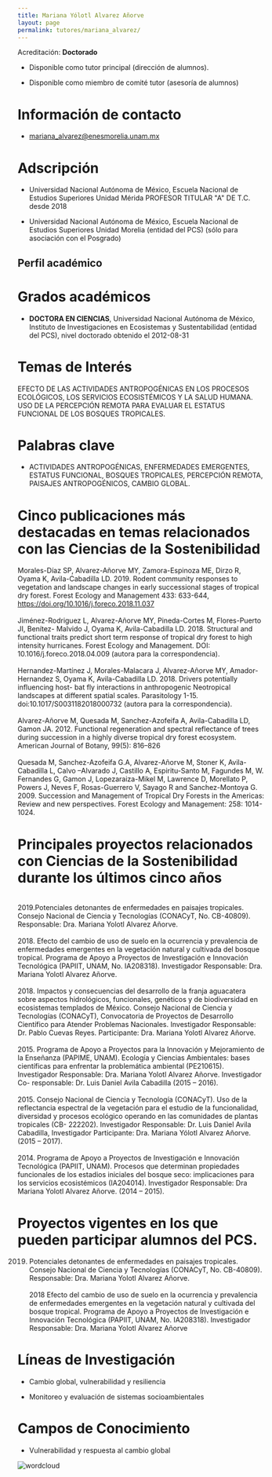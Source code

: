 ```yaml
---
title: Mariana Yólotl Alvarez Añorve
layout: page
permalink: tutores/mariana_alvarez/
---
```


Acreditación: **Doctorado**


 - Disponible como tutor principal (dirección de alumnos).


 - Disponible como miembro de comité tutor (asesoría de alumnos)





# Información de contacto

 - <mariana_alvarez@enesmorelia.unam.mx>





# Adscripción


 - Universidad Nacional Autónoma de México, Escuela Nacional de Estudios Superiores Unidad Mérida     PROFESOR TITULAR &quot;A&quot; DE T.C. desde 2018
 

 - Universidad Nacional Autónoma de México, Escuela Nacional de Estudios Superiores Unidad Morelia (entidad del PCS) (sólo para asociación con el Posgrado)  





## Perfil académico


# Grados académicos


 - **DOCTORA EN CIENCIAS**, Universidad Nacional Autónoma de México, Instituto de Investigaciones en Ecosistemas y Sustentabilidad (entidad del PCS), nivel doctorado obtenido el 2012-08-31




# Temas de Interés

EFECTO DE LAS ACTIVIDADES ANTROPOGÉNICAS EN LOS PROCESOS ECOLÓGICOS, LOS SERVICIOS ECOSISTÉMICOS Y LA SALUD HUMANA.
USO DE LA PERCEPCIÓN REMOTA PARA EVALUAR EL ESTATUS FUNCIONAL DE LOS BOSQUES TROPICALES.



# Palabras clave


 - ACTIVIDADES ANTROPOGÉNICAS, ENFERMEDADES EMERGENTES, ESTATUS FUNCIONAL, BOSQUES TROPICALES, PERCEPCIÓN REMOTA, PAISAJES ANTROPOGÉNICOS, CAMBIO GLOBAL.




# Cinco publicaciones más destacadas en temas relacionados con las Ciencias de la Sostenibilidad

Morales-Díaz SP, Alvarez-Añorve MY, Zamora-Espinoza ME, Dirzo R, Oyama K, Avila-Cabadilla LD. 2019. Rodent community responses to vegetation and landscape changes in early successional stages of tropical dry forest. Forest Ecology and Management 433: 633-644, https://doi.org/10.1016/j.foreco.2018.11.037<br /><br />Jiménez-Rodriguez L, Alvarez-Añorve MY, Pineda-Cortes M, Flores-Puerto JI, Benítez- Malvido J, Oyama K, Avila-Cabadilla LD. 2018. Structural and functional traits predict short term response of tropical dry forest to high intensity hurricanes. Forest Ecology and Management. DOI: 10.1016/j.foreco.2018.04.009 (autora para la correspondencia).<br /><br />Hernandez-Martínez J, Morales-Malacara J, Alvarez-Añorve MY, Amador-Hernandez S, Oyama K, Avila-Cabadilla LD. 2018. Drivers potentially influencing host- bat fly interactions in anthropogenic Neotropical landscapes at different spatial scales. Parasitology 1-15. doi:10.1017/S0031182018000732 (autora para la correspondencia).<br /><br />Alvarez-Añorve M, Quesada M, Sanchez-Azofeifa A, Avila-Cabadilla LD, Gamon JA. 2012. Functional regeneration and spectral reflectance of trees during succession in a highly diverse tropical dry forest ecosystem. American Journal of Botany, 99(5): 816–826<br /><br />Quesada M, Sanchez-Azofeifa G.A, Alvarez-Añorve M, Stoner K, Avila-Cabadilla L, Calvo –Alvarado J, Castillo A, Espiritu-Santo M, Fagundes M, W. Fernandes G, Gamon J, Lopezaraiza-Mikel M, Lawrence D, Morellato P, Powers J, Neves F, Rosas-Guerrero V, Sayago R and Sanchez-Montoya G. 2009. Succession and Management of Tropical Dry Forests in the Americas: Review and new perspectives. Forest Ecology and Management: 258: 1014-1024.




# Principales proyectos relacionados con Ciencias de la Sostenibilidad durante los últimos cinco años

<br />2019.Potenciales detonantes de enfermedades en paisajes tropicales. Consejo Nacional de Ciencia y Tecnologías (CONACyT, No. CB-40809). Responsable: Dra. Mariana Yolotl Alvarez Añorve.<br /><br />2018. Efecto del cambio de uso de suelo en la ocurrencia y prevalencia de enfermedades emergentes en la vegetación natural y cultivada del bosque tropical. Programa de Apoyo a Proyectos de Investigación e Innovación Tecnológica (PAPIIT, UNAM, No. IA208318). Investigador Responsable: Dra. Mariana Yolotl Alvarez Añorve.<br /><br />2018. Impactos y consecuencias del desarrollo de la franja aguacatera sobre aspectos hidrológicos, funcionales, genéticos y de biodiversidad en ecosistemas templados de México. Consejo Nacional de Ciencia y Tecnologías (CONACyT), Convocatoria de Proyectos de Desarrollo Científico para Atender Problemas Nacionales. Investigador Responsable: Dr. Pablo Cuevas Reyes. Participante: Dra. Mariana Yolotl Alvarez Añorve.<br /><br />2015. Programa de Apoyo a Proyectos para la Innovación y Mejoramiento de la Enseñanza (PAPIME, UNAM). Ecología y Ciencias Ambientales: bases científicas para enfrentar la problemática ambiental (PE210615). Investigador Responsable: Dra. Mariana Yolotl Alvarez Añorve. Investigador Co- responsable: Dr. Luis Daniel Avila Cabadilla (2015 – 2016).<br /><br />2015. Consejo Nacional de Ciencia y Tecnología (CONACyT). Uso de la reflectancia espectral de la vegetación para el estudio de la funcionalidad, diversidad y procesos ecológico operando en las comunidades de plantas tropicales (CB- 222202). Investigador Responsable: Dr. Luis Daniel Avila Cabadilla, Investigador Participante: Dra. Mariana Yólotl Alvarez Añorve. (2015 – 2017).<br /><br />2014. Programa de Apoyo a Proyectos de Investigación e Innovación Tecnológica (PAPIIT, UNAM). Procesos que determinan propiedades funcionales de los estadios iniciales del bosque seco: implicaciones para los servicios ecosistémicos (IA204014). Investigador Responsable: Dra Mariana Yolotl Alvarez Añorve. (2014 – 2015).<br />




# Proyectos vigentes en los que pueden participar alumnos del PCS.

2019. Potenciales detonantes de enfermedades en paisajes tropicales. Consejo Nacional de Ciencia y Tecnologías (CONACyT, No. CB-40809). Responsable: Dra. Mariana Yolotl Alvarez Añorve.<br /><br />2018 Efecto del cambio de uso de suelo en la ocurrencia y prevalencia de enfermedades emergentes en la vegetación natural y cultivada del bosque tropical. Programa de Apoyo a Proyectos de Investigación e Innovación Tecnológica (PAPIIT, UNAM, No. IA208318). Investigador Responsable: Dra. Mariana Yolotl Alvarez Añorve




# Líneas de Investigación


 - Cambio global, vulnerabilidad y resiliencia

 - Monitoreo y evaluación de sistemas socioambientales





# Campos de Conocimiento

 - Vulnerabilidad y respuesta al cambio global



![wordcloud](https://sostenibilidad.posgrado.unam.mx/media/perfil-academico/244/wordcloud.png)
